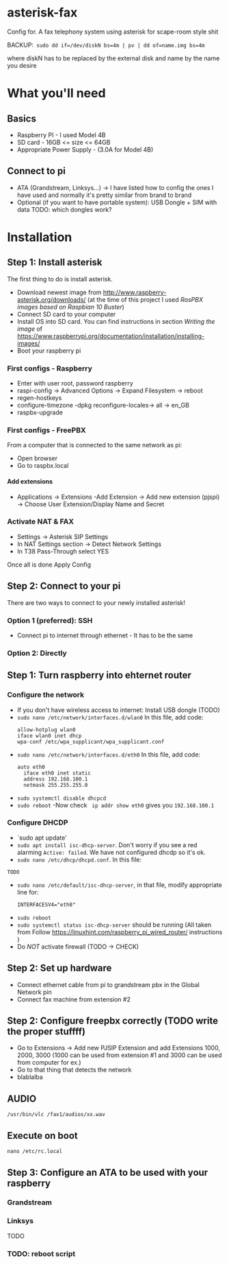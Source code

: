 # asterisk-fax
Config for. A fax telephony system using asterisk for scape-room style shit

BACKUP:` sudo dd if=/dev/diskN bs=4m | pv | dd of=name.img bs=4m`

where diskN has to be replaced by the external disk and name by the name you desire

# What you'll need
## Basics
- Raspberry PI - I used Model 4B
- SD card - 16GB <= size <= 64GB
- Appropriate Power Supply - (3.0A for Model 4B)
## Connect to pi
- ATA (Grandstream, Linksys...) -> I have listed how to config the ones I have used and normally it's pretty similar from brand to brand
- Optional (if you want to have portable system): USB Dongle + SIM with data TODO: which dongles work?
# Installation
## Step 1: Install asterisk
The first thing to do is install asterisk.
- Download newest image from http://www.raspberry-asterisk.org/downloads/ (at the time of this project I used *RasPBX images based on Raspbian 10 Buster*)
- Connect SD card to your computer
- Install OS into SD card. You can find instructions in section *Writing the image* of https://www.raspberrypi.org/documentation/installation/installing-images/
- Boot your raspberry pi
### First configs - Raspberry
- Enter with user root, password raspberry
- raspi-config -> Advanced Options -> Expand Filesystem -> reboot
- regen-hostkeys
- configure-timezone
-dpkg reconfigure-locales-> all -> en_GB
- raspbx-upgrade
### First configs - FreePBX
From a computer that is connected to the same network as pi:
- Open browser
- Go to raspbx.local
#### Add extensions
- Applications -> Extensions
-Add Extension -> Add new extension (pjspi) -> Choose User Extension/Display Name and Secret
### Activate NAT & FAX
- Settings -> Asterisk SIP Settings
- In NAT Settings section -> Detect Network Settings
- In T38 Pass-Through select YES

Once all is done Apply Config
## Step 2: Connect to your pi
There are two ways to connect to your newly installed asterisk!
### Option 1 (preferred): SSH
- Connect pi to internet through ethernet - It has to be the same 
### Option 2: Directly
## Step 1: Turn raspberry into ehternet router 
### Configure the network
- If you don't have wireless access to internet: Install USB dongle (TODO)
- `sudo nano /etc/network/interfaces.d/wlan0`
In this file, add code: 
    ```
    allow-hotplug wlan0
    iface wlan0 inet dhcp
    wpa-conf /etc/wpa_supplicant/wpa_supplicant.conf
    ```
- `sudo nano /etc/network/interfaces.d/eth0`
In this file, add code: 
    ```
    auto eth0
      iface eth0 inet static
      address 192.168.100.1
      netmask 255.255.255.0
    ```
- `sudo systemctl disable dhcpcd`
- `sudo reboot`
-Now check ` ip addr show eth0` gives you `192.168.100.1`
### Configure DHCDP
- `sudo apt update'
- `sudo apt install isc-dhcp-server`. Don't worry if you see a red alarming `Active: failed`. We have not configured dhcdp so it's ok.
- `sudo nano /etc/dhcp/dhcpd.conf`. In this file: 
```
TODO
```
- `sudo nano /etc/default/isc-dhcp-server`, in that file, modify appropriate line for:
    ```
    INTERFACESV4="eth0"
    ```
- `sudo reboot`
- `sudo systemctl status isc-dhcp-server` should be running
(All taken from Follow https://linuxhint.com/raspberry_pi_wired_router/ instructions )
- Do *NOT* activate firewall (TODO -> CHECK)
## Step 2: Set up hardware
- Connect ethernet cable from pi to grandstream pbx in the Global Network pin
- Connect fax machine from extension #2
## Step 2: Configure freepbx correctly (TODO write the proper stuffff)
- Go to Extensions -> Add new PJSIP Extension and add Extensions 1000, 2000, 3000 (1000 can be used from extension #1 and 3000 can be used from computer for ex.)
- Go to that thing that detects the network
- blablalba
## AUDIO
`/usr/bin/vlc /fax1/audios/xx.wav `
## Execute on boot
`nano /etc/rc.local `
## Step 3: Configure an ATA to be used with your raspberry
### Grandstream
### Linksys
TODO

### TODO: reboot script
